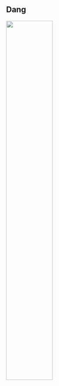 ## Dang
<img src="[https://user-images.githubusercontent.com/139092987/272443524-cbf7b049-05fc-4941-9ea4-e7339ff92274.png" width="50%](https://file.notion.so/f/f/83c75a39-3aba-4ba4-a792-7aefe4b07895/45ec5704-6e8d-47d2-a390-822428f1bf48/Untitled.png?id=8308407c-7102-40c8-9899-28bc63d094e6&table=block&spaceId=83c75a39-3aba-4ba4-a792-7aefe4b07895&expirationTimestamp=1700726400000&signature=FVUAzxDA18Z-fjtOlcjIrKS4Z6kLlZJVfGdC3X-H_zI&downloadName=Untitled.png)https://file.notion.so/f/f/83c75a39-3aba-4ba4-a792-7aefe4b07895/45ec5704-6e8d-47d2-a390-822428f1bf48/Untitled.png?id=8308407c-7102-40c8-9899-28bc63d094e6&table=block&spaceId=83c75a39-3aba-4ba4-a792-7aefe4b07895&expirationTimestamp=1700726400000&signature=FVUAzxDA18Z-fjtOlcjIrKS4Z6kLlZJVfGdC3X-H_zI&downloadName=Untitled.png" />
